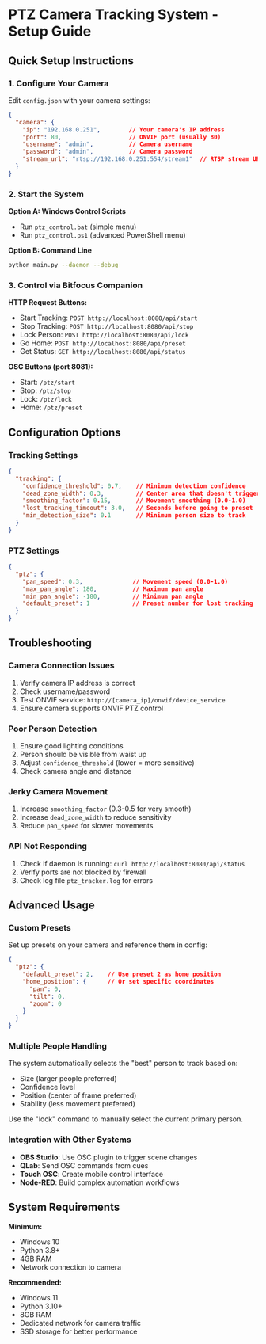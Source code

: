 # PTZ Camera Tracking System - Setup Guide

## Quick Setup Instructions

### 1. Configure Your Camera
Edit `config.json` with your camera settings:

```json
{
  "camera": {
    "ip": "192.168.0.251",        // Your camera's IP address
    "port": 80,                   // ONVIF port (usually 80)
    "username": "admin",          // Camera username
    "password": "admin",          // Camera password
    "stream_url": "rtsp://192.168.0.251:554/stream1"  // RTSP stream URL
  }
}
```

### 2. Start the System

**Option A: Windows Control Scripts**
- Run `ptz_control.bat` (simple menu)
- Run `ptz_control.ps1` (advanced PowerShell menu)

**Option B: Command Line**
```bash
python main.py --daemon --debug
```

### 3. Control via Bitfocus Companion

**HTTP Request Buttons:**
- Start Tracking: `POST http://localhost:8080/api/start`
- Stop Tracking: `POST http://localhost:8080/api/stop`  
- Lock Person: `POST http://localhost:8080/api/lock`
- Go Home: `POST http://localhost:8080/api/preset`
- Get Status: `GET http://localhost:8080/api/status`

**OSC Buttons (port 8081):**
- Start: `/ptz/start`
- Stop: `/ptz/stop`
- Lock: `/ptz/lock` 
- Home: `/ptz/preset`

## Configuration Options

### Tracking Settings
```json
{
  "tracking": {
    "confidence_threshold": 0.7,    // Minimum detection confidence
    "dead_zone_width": 0.3,         // Center area that doesn't trigger movement
    "smoothing_factor": 0.15,       // Movement smoothing (0.0-1.0)
    "lost_tracking_timeout": 3.0,   // Seconds before going to preset
    "min_detection_size": 0.1       // Minimum person size to track
  }
}
```

### PTZ Settings
```json
{
  "ptz": {
    "pan_speed": 0.3,              // Movement speed (0.0-1.0)
    "max_pan_angle": 180,          // Maximum pan angle
    "min_pan_angle": -180,         // Minimum pan angle  
    "default_preset": 1            // Preset number for lost tracking
  }
}
```

## Troubleshooting

### Camera Connection Issues
1. Verify camera IP address is correct
2. Check username/password
3. Test ONVIF service: `http://[camera_ip]/onvif/device_service`
4. Ensure camera supports ONVIF PTZ control

### Poor Person Detection
1. Ensure good lighting conditions
2. Person should be visible from waist up
3. Adjust `confidence_threshold` (lower = more sensitive)
4. Check camera angle and distance

### Jerky Camera Movement
1. Increase `smoothing_factor` (0.3-0.5 for very smooth)
2. Increase `dead_zone_width` to reduce sensitivity
3. Reduce `pan_speed` for slower movements

### API Not Responding
1. Check if daemon is running: `curl http://localhost:8080/api/status`
2. Verify ports are not blocked by firewall
3. Check log file `ptz_tracker.log` for errors

## Advanced Usage

### Custom Presets
Set up presets on your camera and reference them in config:
```json
{
  "ptz": {
    "default_preset": 2,    // Use preset 2 as home position
    "home_position": {      // Or set specific coordinates
      "pan": 0,
      "tilt": 0,
      "zoom": 0
    }
  }
}
```

### Multiple People Handling
The system automatically selects the "best" person to track based on:
- Size (larger people preferred)
- Confidence level
- Position (center of frame preferred)
- Stability (less movement preferred)

Use the "lock" command to manually select the current primary person.

### Integration with Other Systems
- **OBS Studio**: Use OSC plugin to trigger scene changes
- **QLab**: Send OSC commands from cues
- **Touch OSC**: Create mobile control interface
- **Node-RED**: Build complex automation workflows

## System Requirements

**Minimum:**
- Windows 10
- Python 3.8+
- 4GB RAM
- Network connection to camera

**Recommended:**
- Windows 11
- Python 3.10+
- 8GB RAM
- Dedicated network for camera traffic
- SSD storage for better performance